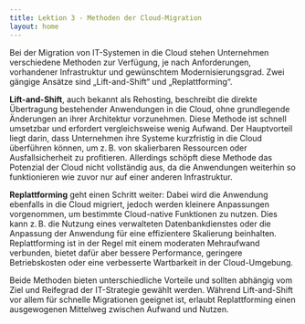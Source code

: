 ```yaml
---
title: Lektion 3 - Methoden der Cloud-Migration
layout: home
---
```


Bei der Migration von IT-Systemen in die Cloud stehen Unternehmen verschiedene Methoden zur Verfügung, je nach Anforderungen, vorhandener Infrastruktur und gewünschtem Modernisierungsgrad. Zwei gängige Ansätze sind „Lift-and-Shift“ und „Replattforming“.

**Lift-and-Shift**, auch bekannt als Rehosting, beschreibt die direkte Übertragung bestehender Anwendungen in die Cloud, ohne grundlegende Änderungen an ihrer Architektur vorzunehmen. Diese Methode ist schnell umsetzbar und erfordert vergleichsweise wenig Aufwand. Der Hauptvorteil liegt darin, dass Unternehmen ihre Systeme kurzfristig in die Cloud überführen können, um z. B. von skalierbaren Ressourcen oder Ausfallsicherheit zu profitieren. Allerdings schöpft diese Methode das Potenzial der Cloud nicht vollständig aus, da die Anwendungen weiterhin so funktionieren wie zuvor nur auf einer anderen Infrastruktur.

**Replattforming** geht einen Schritt weiter: Dabei wird die Anwendung ebenfalls in die Cloud migriert, jedoch werden kleinere Anpassungen vorgenommen, um bestimmte Cloud-native Funktionen zu nutzen. Dies kann z. B. die Nutzung eines verwalteten Datenbankdienstes oder die Anpassung der Anwendung für eine effizientere Skalierung beinhalten. Replattforming ist in der Regel mit einem moderaten Mehraufwand verbunden, bietet dafür aber bessere Performance, geringere Betriebskosten oder eine verbesserte Wartbarkeit in der Cloud-Umgebung.

Beide Methoden bieten unterschiedliche Vorteile und sollten abhängig vom Ziel und Reifegrad der IT-Strategie gewählt werden. Während Lift-and-Shift vor allem für schnelle Migrationen geeignet ist, erlaubt Replattforming einen ausgewogenen Mittelweg zwischen Aufwand und Nutzen.

